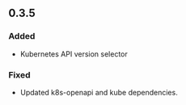 ## 0.3.5

### Added
* Kubernetes API version selector

### Fixed
* Updated k8s-openapi and kube dependencies.
